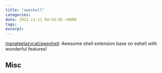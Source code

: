 ```yaml
---
title: "aweshell"
categories: 
date: 2022-11-11 04:54:05 +0800
tags: 
excerpt: 
---
```



[manateelazycat/aweshell](https://github.com/manateelazycat/aweshell): Awesome shell extension base on eshell with wonderful features!









## Misc



